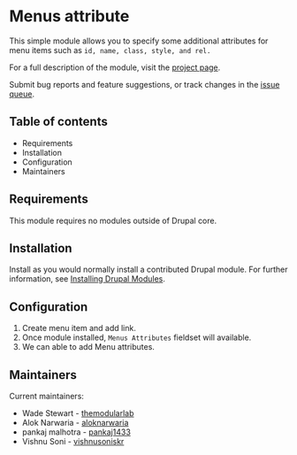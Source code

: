 # Menus attribute

This simple module allows you to specify some additional attributes
for menu items such as `id, name, class, style, and rel.`

For a full description of the module, visit the
[project page](https://www.drupal.org/project/menus_attribute).

Submit bug reports and feature suggestions, or track changes in the
[issue queue](https://www.drupal.org/project/issues/menus_attribute).


## Table of contents

- Requirements
- Installation
- Configuration
- Maintainers


## Requirements

This module requires no modules outside of Drupal core.


## Installation

Install as you would normally install a contributed Drupal module. For further
information, see
[Installing Drupal Modules](https://www.drupal.org/docs/extending-drupal/installing-drupal-modules).

## Configuration

1. Create menu item and add link.
2. Once module installed, `Menus Attributes` fieldset will available.
3. We can able to add Menu attributes.


## Maintainers

Current maintainers:

- Wade Stewart - [themodularlab](https://www.drupal.org/u/themodularlab)
- Alok Narwaria - [aloknarwaria](https://www.drupal.org/u/aloknarwaria)
- pankaj malhotra - [pankaj1433](https://www.drupal.org/u/pankaj1433)
- Vishnu Soni - [vishnusoniskr](https://www.drupal.org/u/vishnusoniskr)
